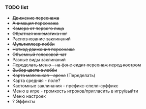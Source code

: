 ### TODO list

- ~~Движение персонажа~~
- ~~Анимация персонажа~~
- ~~Камера от первого лица~~
- ~~Обратная кинематика ног~~
- ~~Распознование заклинаний~~
- ~~Мультиплеер лобби~~
- ~~Неткод движения персонажа~~
- ~~Объемный голосовой чат~~
- Разные виды заклинаний
- ~~Переделать меню - на фоне сидит персонаж перед костром~~
- ~~Выбор цвета в лобби~~
- ~~Карта маленькая - арена~~ (Переделать)
- Карта средняя - поле?
- Кастомные заклинания - префикс-спелл-суффикс
- Меню в игре - громкость игроков/пригласить в игру/выйти
- Меню настроек
- ? Эффекты